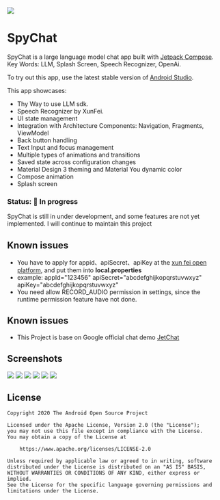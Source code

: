 <img src="spychat_icon.png"/>

# SpyChat

SpyChat is a large language model chat app built with [Jetpack Compose][compose]. 
Key Words: LLM, Splash Screen, Speech Recognizer, OpenAi.

To try out this app, use the latest stable version
of [Android Studio](https://developer.android.com/studio).

This app showcases:

* Thy Way to use LLM sdk.
* Speech Recognizer by XunFei.
* UI state management
* Integration with Architecture Components: Navigation, Fragments, ViewModel
* Back button handling
* Text Input and focus management
* Multiple types of animations and transitions
* Saved state across configuration changes
* Material Design 3 theming and Material You dynamic color
* Compose animation
* Splash screen

### Status: 🚧 In progress

SpyChat is still in under development, and some features are not yet implemented. I will continue to maintain this project

## Known issues
* You have to apply for appid、apiSecret、apiKey at the [xun fei open platform][xfyun], and put them into **local.properties**
* example:
    appId="123456"
    apiSecret="abcdefghijkopqrstuvwxyz"
    apiKey="abcdefghijkopqrstuvwxyz"
* You need allow RECORD_AUDIO permission in settings, since the runtime permission feature have not done.

## Known issues
* This Project is base on Google official chat demo [JetChat](https://github.com/android/compose-samples/tree/main/Jetchat)

## Screenshots

<img src="Screenshot_SplashScreen.png"/>
<img src="Screenshot_Main.png"/>
<img src="Screenshot_Test.png"/>
<img src="Screenshot_Speak.png"/>
<img src="Screenshot_Options.png"/>
<img src="Screenshot_More.png"/>

## License
```
Copyright 2020 The Android Open Source Project

Licensed under the Apache License, Version 2.0 (the "License");
you may not use this file except in compliance with the License.
You may obtain a copy of the License at

    https://www.apache.org/licenses/LICENSE-2.0

Unless required by applicable law or agreed to in writing, software
distributed under the License is distributed on an "AS IS" BASIS,
WITHOUT WARRANTIES OR CONDITIONS OF ANY KIND, either express or implied.
See the License for the specific language governing permissions and
limitations under the License.
```

[compose]: https://developer.android.com/jetpack/compose
[coil-accompanist]: https://google.github.io/accompanist/coil/
[xfyun]: https://passport.xfyun.cn/register
